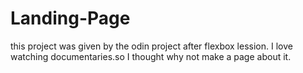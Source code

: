 # Landing-Page
this project was given by the odin project after flexbox lession.
I love watching documentaries.so I thought why not make a page about it.